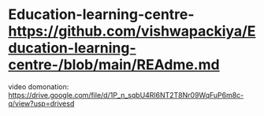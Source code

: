 # Education-learning-centre-https://github.com/vishwapackiya/Education-learning-centre-/blob/main/REAdme.md
video domonation: https://drive.google.com/file/d/1P_n_sqbU4Rl6NT2T8Nr09WqFuP6m8c-q/view?usp=drivesd

